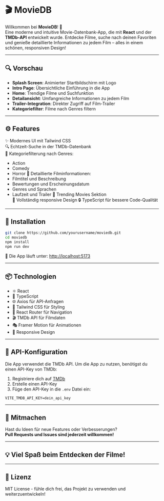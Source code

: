 # 🎬 MovieDB

Willkommen bei **MovieDB**! 🍿  
Eine moderne und intuitive Movie-Datenbank-App, die mit **React** und der **TMDb-API** entwickelt wurde. Entdecke Filme, suche nach deinen Favoriten und genieße detaillierte Informationen zu jedem Film – alles in einem schönen, responsiven Design!

---

## 🔍 Vorschau

- **Splash Screen**: Animierter Startbildschirm mit Logo
- **Intro Page**: Übersichtliche Einführung in die App
- **Home**: Trendige Filme und Suchfunktion
- **Detailansicht**: Umfangreiche Informationen zu jedem Film
- **Trailer-Integration**: Direkter Zugriff auf Film-Trailer
- **Kategoriefilter**: Filme nach Genres filtern

---

## ⚙️ Features

✨ Modernes UI mit Tailwind CSS  
🔍 Echtzeit-Suche in der TMDb-Datenbank  
🎯 Kategoriefilterung nach Genres:

- Action
- Comedy
- Horror
  🎥 Detaillierte Filminformationen:
- Filmtitel und Beschreibung
- Bewertungen und Erscheinungsdatum
- Genres und Sprachen
- Laufzeit und Trailer
  🌟 Trending Movies Sektion  
  📱 Vollständig responsive Design
  🔒 TypeScript für bessere Code-Qualität

---

## 🚀 Installation

```bash
git clone https://github.com/yourusername/moviedb.git
cd moviedb
npm install
npm run dev
```

🔗 Die App läuft unter: [http://localhost:5173](http://localhost:5173)

---

## 📦 Technologien

- ⚛️ React
- 📝 TypeScript
- 🌐 Axios für API-Anfragen
- 🎨 Tailwind CSS für Styling
- 🔄 React Router für Navigation
- 🎬 TMDb API für Filmdaten
- 🎭 Framer Motion für Animationen
- 📱 Responsive Design

---

## 🔑 API-Konfiguration

Die App verwendet die TMDb API. Um die App zu nutzen, benötigst du einen API-Key von TMDb:

1. Registriere dich auf [TMDb](https://www.themoviedb.org/)
2. Erstelle einen API-Key
3. Füge den API-Key in die `.env` Datei ein:

```env
VITE_TMDB_API_KEY=dein_api_key
```

---

## 🤝 Mitmachen

Hast du Ideen für neue Features oder Verbesserungen?  
**Pull Requests und Issues sind jederzeit willkommen!**

---

## 💡 Viel Spaß beim Entdecken der Filme!

---

## 📄 Lizenz

MIT License - fühle dich frei, das Projekt zu verwenden und weiterzuentwickeln!
